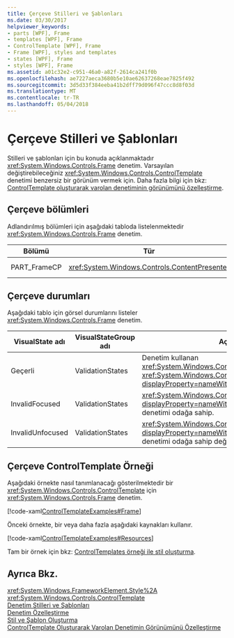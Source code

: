 ```yaml
---
title: Çerçeve Stilleri ve Şablonları
ms.date: 03/30/2017
helpviewer_keywords:
- parts [WPF], Frame
- templates [WPF], Frame
- ControlTemplate [WPF], Frame
- Frame [WPF], styles and templates
- states [WPF], Frame
- styles [WPF], Frame
ms.assetid: a01c32e2-c951-46a0-a82f-2614ca241f0b
ms.openlocfilehash: ae7227aeca3680b5e10ae62637268eae7825f492
ms.sourcegitcommit: 3d5d33f384eeba41b2dff79d096f47ccc8d8f03d
ms.translationtype: MT
ms.contentlocale: tr-TR
ms.lasthandoff: 05/04/2018
---
```

# <a name="frame-styles-and-templates"></a>Çerçeve Stilleri ve Şablonları
Stilleri ve şablonları için bu konuda açıklanmaktadır <xref:System.Windows.Controls.Frame> denetim. Varsayılan değiştirebileceğiniz <xref:System.Windows.Controls.ControlTemplate> denetimi benzersiz bir görünüm vermek için. Daha fazla bilgi için bkz: [ControlTemplate oluşturarak varolan denetiminin görünümünü özelleştirme](../../../../docs/framework/wpf/controls/customizing-the-appearance-of-an-existing-control.md).  
  
## <a name="frame-parts"></a>Çerçeve bölümleri  
 Adlandırılmış bölümleri için aşağıdaki tabloda listelenmektedir <xref:System.Windows.Controls.Frame> denetim.  
  
|Bölümü|Tür|Açıklama|  
|-|-|-|  
|PART_FrameCP|<xref:System.Windows.Controls.ContentPresenter>|İçerik alanı.|  
  
## <a name="frame-states"></a>Çerçeve durumları  
 Aşağıdaki tablo için görsel durumlarını listeler <xref:System.Windows.Controls.Frame> denetim.  
  
|VisualState adı|VisualStateGroup adı|Açıklama|  
|-|-|-|  
|Geçerli|ValidationStates|Denetim kullanan <xref:System.Windows.Controls.Validation> sınıfı ve <xref:System.Windows.Controls.Validation.HasError%2A?displayProperty=nameWithType> iliştirilmiş özelliği `false`.|  
|InvalidFocused|ValidationStates|<xref:System.Windows.Controls.Validation.HasError%2A?displayProperty=nameWithType> Ekli özellik `true` sahip denetimi odağa sahip.|  
|InvalidUnfocused|ValidationStates|<xref:System.Windows.Controls.Validation.HasError%2A?displayProperty=nameWithType> Ekli özellik `true` sahip denetimi odağa sahip değil.|  
  
## <a name="frame-controltemplate-example"></a>Çerçeve ControlTemplate Örneği  
 Aşağıdaki örnekte nasıl tanımlanacağı gösterilmektedir bir <xref:System.Windows.Controls.ControlTemplate> için <xref:System.Windows.Controls.Frame> denetim.  
  
 [!code-xaml[ControlTemplateExamples#Frame](../../../../samples/snippets/csharp/VS_Snippets_Wpf/ControlTemplateExamples/CS/resources/frame.xaml#frame)]  
  
 Önceki örnekte, bir veya daha fazla aşağıdaki kaynakları kullanır.  
  
 [!code-xaml[ControlTemplateExamples#Resources](../../../../samples/snippets/csharp/VS_Snippets_Wpf/ControlTemplateExamples/CS/resources/shared.xaml#resources)]  
  
 Tam bir örnek için bkz: [ControlTemplates örneği ile stil oluşturma](http://go.microsoft.com/fwlink/?LinkID=160041).  
  
## <a name="see-also"></a>Ayrıca Bkz.  
 <xref:System.Windows.FrameworkElement.Style%2A>  
 <xref:System.Windows.Controls.ControlTemplate>  
 [Denetim Stilleri ve Şablonları](../../../../docs/framework/wpf/controls/control-styles-and-templates.md)  
 [Denetim Özelleştirme](../../../../docs/framework/wpf/controls/control-customization.md)  
 [Stil ve Şablon Oluşturma](../../../../docs/framework/wpf/controls/styling-and-templating.md)  
 [ControlTemplate Oluşturarak Varolan Denetimin Görünümünü Özelleştirme](../../../../docs/framework/wpf/controls/customizing-the-appearance-of-an-existing-control.md)
